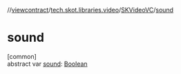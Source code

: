 //[viewcontract](../../../index.md)/[tech.skot.libraries.video](../index.md)/[SKVideoVC](index.md)/[sound](sound.md)

# sound

[common]\
abstract var [sound](sound.md): [Boolean](https://kotlinlang.org/api/latest/jvm/stdlib/kotlin/-boolean/index.html)
